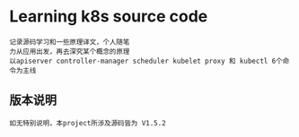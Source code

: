 # Learning k8s source code
	记录源码学习和一些原理译文，个人随笔
	力从应用出发，再去深究某个概念的原理
	以apiserver controller-manager scheduler kubelet proxy 和 kubectl 6个命令为主线
## 版本说明
	如无特别说明，本project所涉及源码皆为 V1.5.2